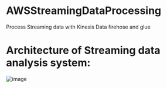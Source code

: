 # AWSStreamingDataProcessing
Process Streaming data with Kinesis Data firehose and glue

# Architecture of Streaming data analysis system:

![image](https://github.com/Reyano132/AWSStreamingDataProcessing/assets/42914404/c68e9d5a-f741-4dd5-8167-3a9495fe8764)

